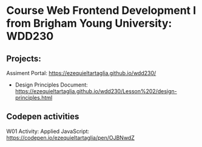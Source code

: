 # Course Web Frontend Development I from Brigham Young University: WDD230

## Projects:

Assiment Portal: https://ezequieltartaglia.github.io/wdd230/

- Design Principles Document:  https://ezequieltartaglia.github.io/wdd230/Lesson%202/design-principles.html

## Codepen activities

W01 Activity: Applied JavaScript: https://codepen.io/ezequieltartaglia/pen/OJBNwdZ

